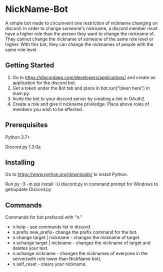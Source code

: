 # NickName-Bot
A simple bot made to circumvent one restriction of nickname changing on discord. In order to change someone's nickname, a discord member must have a higher role than the person they want to change the nickname of. They cannot change the nickname of someone of the same role level or higher. With this bot, they can change the nicknames of people with the same role level.

## Getting Started
1) Go to https://discordapp.com/developers/applications/ and create an application for the discord bot.
2) Get a token under the Bot tab and place in bot.run("token here") in main.py.
3) Invite the bot to your discord server by creating a link in OAuth2.
4) Create a role and give it nickname priviledge. Place above roles of members you wish to be effected.

## Prerequisites
Python 3.7+ 

Discord.py 1.3.0a

## Installing
Go to https://www.python.org/downloads/ to install Python.

Run py -3 -m pip install -U discord.py in command prompt for Windows to get/update Discord.py

## Commands

Commands for bot prefaced with "n."

- n.help \- see commands list in discord.
- n.prefix new_prefix\- change the prefix command for the bot.
- n.change target | nickname \- changes the nickname of target.
- n.schange target | nickname \- changes the nickname of target and deletes your text.
- n.achange nickname \- changes the nicknames of everyone in the server(with role lower than NickName bot).
- n.self_reset \- clears your nickname.
